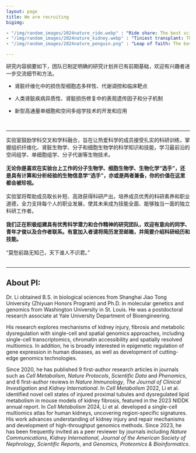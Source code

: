 ```yaml
---
layout: page
title: We are recruiting
bigimg:

- "/img/random_images/2024nature_ride.webp" : "Ride share: The best science images of 2024 picked by Nature (《奇妙搭档》by Enric Gener)"
- "/img/random_images/2024nature_kidney.webp" : "Tiniest transplant: The best science images of 2024 picked by Nature (“胎儿到胎儿”小鼠肾脏移植by K. Morimoto et al.)"
- "/img/random_images/2024nature_penguin.png" : "Leap of faith: The best science images of 2024 picked by Nature [《信念一跃》by National Geographic/Bertie Gregory（我觉得它应该是被别的企鹅挤下去的）]"

---
```


研究内容纲要如下，团队已制定明确的研究计划并已有前期基础，欢迎有兴趣者进一步交流细节和方法。<br>

- 肾脏纤维化中的损伤型细胞态多样性、代谢调控和临床靶点<br>

- 人类肾脏疾病异质性、肾脏损伤修复中的表观遗传因子和分子机制<br>

- 新型高通量单细胞和空间多组学技术的开发和应用<br>
<br>
<hr>

实验室鼓励学科交叉和学科融合，旨在让热爱科学的成员接受扎实的科研训练，掌握组织纤维化、肾脏生物学、分子和细胞生物学的科学知识和技能，学习最前沿的空间组学、单细胞组学、分子代谢等生物技术。<br><br>
**无论你是喜欢在实验台上工作的分子生物学、细胞生物学、生物化学“选手”，还是具有计算和分析经验的生物信息学“选手”，亦或是两者兼备，你的价值在这里都会被珍视。**<br><br>
实验室将帮助成员取长补短、高效获得科研产出，培养成员优秀的科研素养和职业道德，全力支持每个人的职业发展，使其未来成为技能全面、能够独当一面的独立科研工作者。<br><br>
**我们正在积极组建具有优秀科学潜力和合作精神的研究团队，欢迎有意向的同学、青年才俊以及合作者联系。有意加入者请将简历发至邮箱，并简要介绍科研经历和技能。**<br><br>
“莫愁前路无知己，天下谁人不识君。”
<br><br>
<hr>


## About PI:<br>

Dr. Li obtained B.S. in biological sciences from Shanghai Jiao Tong University (Zhiyuan Honors Program) and Ph.D. in molecular genetics and genomics from Washington University in St. Louis. He was a postdoctoral research associate at Yale University Department of Bioengineering.<br>

His research explores mechanisms of kidney injury, fibrosis and metabolic dysregulation with single-cell and spatial genomics approaches, including single-cell transcriptomics, chromatin accessibility and spatially resolved multiomics. In addition, he is broadly interested in epigenetic regulation of gene expression in human diseases, as well as development of cutting-edge genomics technologies.<br>

Since 2020, he has published 9 first-author research articles in journals such as <i>Cell Metabolism</i>, <i>Nature Protocols</i>, <i>Scientific Data</i> and <i>Phenomics</i>, and 6 first-author reviews in <i>Nature Immunology</i>, <i>The Journal of Clinical Investigation</i> and <i>Kidney International</i>. In <i>Cell Metabolism</i> 2022, Li et al. identified novel cell states of injured proximal tubules and dysregulated lipid metabolism in mouse models of kidney fibrosis, featured in the 2023 NIDDK annual report. In <i>Cell Metabolism</i> 2024, Li et al. developed a single-cell multiomics atlas for human kidneys, uncovering region-specific signatures. His work advances understanding of kidney injury and repair mechanisms and development of high-throughput genomics methods. Since 2023, he has been frequently invited as a peer reviewer by journals including <i>Nature Communications</i>, <i>Kidney International</i>, <i>Journal of the American Society of Nephrology</i>, <i>Scientific Reports</i>, and <i>Genomics, Proteomics & Bioinformatics</i>.
